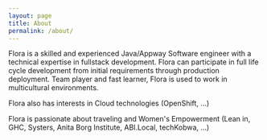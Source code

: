 ```yaml
---
layout: page
title: About
permalink: /about/
---
```


Flora is a skilled and experienced Java/Appway Software engineer with a technical expertise in fullstack development. Flora can participate in full life cycle development from initial requirements through production deployment. Team player and fast learner, Flora is used to work in multicultural environments. 

Flora also has interests in Cloud technologies (OpenShift, ...)

Flora is passionate about traveling and Women's Empowerment (Lean in, GHC, Systers, Anita Borg Institute, ABI.Local, techKobwa, ...)
